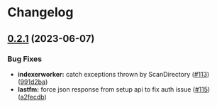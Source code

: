 # Changelog

## [0.2.1](https://github.com/GOATS2K/Coral/compare/v0.2.0...v0.2.1) (2023-06-07)


### Bug Fixes

* **indexerworker:** catch exceptions thrown by ScanDirectory ([#113](https://github.com/GOATS2K/Coral/issues/113)) ([991d2ba](https://github.com/GOATS2K/Coral/commit/991d2ba9c7b36a302245cf45f0b362b323c56982))
* **lastfm:** force json response from setup api to fix auth issue ([#115](https://github.com/GOATS2K/Coral/issues/115)) ([a2fecdb](https://github.com/GOATS2K/Coral/commit/a2fecdb8237a51e3db5319502b876d7f7e4bcb1f))
